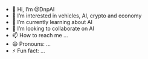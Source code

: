 - 👋 Hi, I’m @DnpAI
- 👀 I’m interested in vehicles, AI, crypto and economy
- 🌱 I’m currently learning about AI
- 💞️ I’m looking to collaborate on AI
- 📫 How to reach me ...
- 😄 Pronouns: ...
- ⚡ Fun fact: ...

<!---
DnpAI/DnpAI is a ✨ special ✨ repository because its `README.md` (this file) appears on your GitHub profile.
You can click the Preview link to take a look at your changes.
--->
